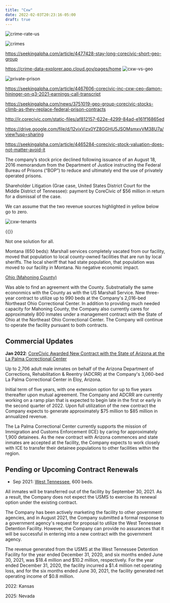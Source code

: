 ```yaml
---
title: "Cxw"
date: 2022-02-03T20:23:16-05:00
draft: true
---
```


![crime-rate-us](/images/crime-rate-us.png)

![crimes](/images/crimes.png)

https://seekingalpha.com/article/4477428-stay-long-corecivic-short-geo-group

https://crime-data-explorer.app.cloud.gov/pages/home
![cxw-vs-geo](/images/cxw-vs-geo.png)

![private-prison](/images/private-prison.png)

https://seekingalpha.com/article/4467606-corecivic-inc-cxw-ceo-damon-hininger-on-q3-2021-earnings-call-transcript

https://seekingalpha.com/news/3751019-geo-group-corecivic-stocks-climb-as-they-replace-federal-prison-contracts

http://ir.corecivic.com/static-files/af812157-622e-4299-84ad-e161f16865ed

https://drive.google.com/file/d/12vixVizx0YZ8GGHU5JSOMsmxvVM38U7a/view?usp=sharing

https://seekingalpha.com/article/4465284-corecivic-stock-valuation-does-not-matter-avoid-it


The company’s stock price declined following issuance of an August 18, 2016 memorandum from the Department of Justice instructing the Federal Bureau of Prisons (“BOP”) to reduce and ultimately end the use of privately operated prisons.

Shareholder Litigation (Grae case, United States District Court for the Middle District of Tennessee): payment by CoreCivic of $56 million in return for a dismissal of the case.

We can assume that the two revenue sources highlighted in yellow below go to zero.

![cxw-tenants](/images/cxw-tenants.png)


{{<youtube QjGMnvIG2L4>}}

Not one solution for all.

Montana (650 beds): Marshall services completely vacated from our facility, moved that population to local county-owned facilities that are run by local sheriffs. The local sheriff that had state population, that population was moved to our facility in Montana. No negative economic impact.

[Ohio (Mahoning County)](http://ir.corecivic.com/news-releases/news-release-details/corecivic-enters-new-contract-mahoning-county-ohio-northeast)

Was able to find an agreement with the County. Substnatially the same econonmics with the County as with the US Marshall Service. New three-year contract to utilize up to 990 beds at the Company's 2,016-bed Northeast Ohio Correctional Center. In addition to providing much needed capacity for Mahoning County, the Company also currently cares for approximately 800 inmates under a management contract with the State of Ohio at the Northeast Ohio Correctional Center. The Company will continue to operate the facility pursuant to both contracts.

## Commercial Updates

**Jan 2022**: [CoreCivic Awarded New Contract with the State of Arizona at the La Palma Correctional Center](http://ir.corecivic.com/news-releases/news-release-details/corecivic-awarded-new-contract-state-arizona-la-palma)

Up to 2,706 adult male inmates on behalf of the Arizona Department of Corrections, Rehabilitation & Reentry (ADCRR) at the Company's 3,060-bed La Palma Correctional Center in Eloy, Arizona.

Initial term of five years, with one extension option for up to five years thereafter upon mutual agreement. The Company and ADCRR are currently working on a ramp plan that is expected to begin late in the first or early in the second quarter of 2022. Upon full utilization of the new contract the Company expects to generate approximately $75 million to $85 million in annualized revenue.

The La Palma Correctional Center currently supports the mission of Immigration and Customs Enforcement (ICE) by caring for approximately 1,900 detainees. As the new contract with Arizona commences and state inmates are accepted at the facility, the Company expects to work closely with ICE to transfer their detainee populations to other facilities within the region.

## Pending or Upcoming Contract Renewals

- Sep 2021: [West Tennessee](http://ir.corecivic.com/news-releases/news-release-details/corecivic-provides-update-us-marshals-service-contract-west), 600 beds.

All inmates will be transferred out of the facility by September 30, 2021. As a result, the Company does not expect the USMS to exercise its renewal option under the existing contract.

The Company has been actively marketing the facility to other government agencies, and in August 2021, the Company submitted a formal response to a government agency's request for proposal to utilize the West Tennessee Detention Facility. However, the Company can provide no assurances that it will be successful in entering into a new contract with the government agency.

The revenue generated from the USMS at the West Tennessee Detention Facility for the year ended December 31, 2020, and six months ended June 30, 2021, was $18.4 million and $10.2 million, respectively. For the year ended December 31, 2020, the facility incurred a $1.4 million net operating loss, and for the six months ended June 30, 2021, the facility generated net operating income of $0.8 million.

2022: Kansas

2025: Nevada